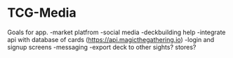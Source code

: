 # TCG-Media
Goals for app.
-market platfrom
-social media
-deckbuilding help
-integrate api with database of cards (https://api.magicthegathering.io)
-login and signup screens
-messaging
-export deck to other sights? stores?
